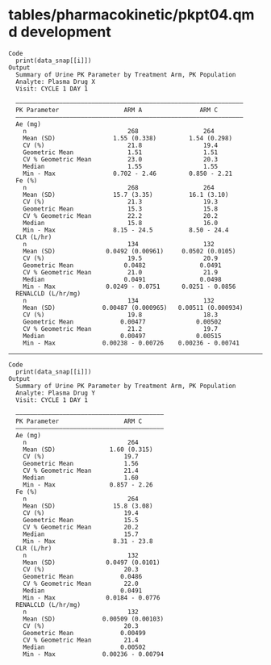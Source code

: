 # tables/pharmacokinetic/pkpt04.qmd development

    Code
      print(data_snap[[i]])
    Output
      Summary of Urine PK Parameter by Treatment Arm, PK Population
      Analyte: Plasma Drug X 
      Visit: CYCLE 1 DAY 1
      
      ———————————————————————————————————————————————————————————————
      PK Parameter                  ARM A                ARM C       
      ———————————————————————————————————————————————————————————————
      Ae (mg)                                                        
        n                            268                  264        
        Mean (SD)                1.55 (0.338)         1.54 (0.298)   
        CV (%)                       21.8                 19.4       
        Geometric Mean               1.51                 1.51       
        CV % Geometric Mean          23.0                 20.3       
        Median                       1.55                 1.55       
        Min - Max                0.702 - 2.46         0.850 - 2.21   
      Fe (%)                                                         
        n                            268                  264        
        Mean (SD)                15.7 (3.35)          16.1 (3.10)    
        CV (%)                       21.3                 19.3       
        Geometric Mean               15.3                 15.8       
        CV % Geometric Mean          22.2                 20.2       
        Median                       15.8                 16.0       
        Min - Max                8.15 - 24.5          8.50 - 24.4    
      CLR (L/hr)                                                     
        n                            134                  132        
        Mean (SD)              0.0492 (0.00961)     0.0502 (0.0105)  
        CV (%)                       19.5                 20.9       
        Geometric Mean              0.0482               0.0491      
        CV % Geometric Mean          21.0                 21.9       
        Median                      0.0491               0.0498      
        Min - Max              0.0249 - 0.0751      0.0251 - 0.0856  
      RENALCLD (L/hr/mg)                                             
        n                            134                  132        
        Mean (SD)             0.00487 (0.000965)   0.00511 (0.000934)
        CV (%)                       19.8                 18.3       
        Geometric Mean             0.00477              0.00502      
        CV % Geometric Mean          21.2                 19.7       
        Median                     0.00497              0.00515      
        Min - Max             0.00238 - 0.00726    0.00236 - 0.00741 

---

    Code
      print(data_snap[[i]])
    Output
      Summary of Urine PK Parameter by Treatment Arm, PK Population
      Analyte: Plasma Drug Y 
      Visit: CYCLE 1 DAY 1
      
      —————————————————————————————————————————
      PK Parameter                  ARM C      
      —————————————————————————————————————————
      Ae (mg)                                  
        n                            264       
        Mean (SD)               1.60 (0.315)   
        CV (%)                      19.7       
        Geometric Mean              1.56       
        CV % Geometric Mean         21.4       
        Median                      1.60       
        Min - Max               0.857 - 2.26   
      Fe (%)                                   
        n                            264       
        Mean (SD)                15.8 (3.08)   
        CV (%)                      19.4       
        Geometric Mean              15.5       
        CV % Geometric Mean         20.2       
        Median                      15.7       
        Min - Max                8.31 - 23.8   
      CLR (L/hr)                               
        n                            132       
        Mean (SD)              0.0497 (0.0101) 
        CV (%)                      20.3       
        Geometric Mean             0.0486      
        CV % Geometric Mean         22.0       
        Median                     0.0491      
        Min - Max              0.0184 - 0.0776 
      RENALCLD (L/hr/mg)                       
        n                            132       
        Mean (SD)             0.00509 (0.00103)
        CV (%)                      20.3       
        Geometric Mean             0.00499     
        CV % Geometric Mean         21.4       
        Median                     0.00502     
        Min - Max             0.00236 - 0.00794

